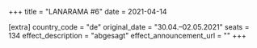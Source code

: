 +++
title = "LANARAMA #6"
date = 2021-04-14

[extra]
country_code = "de"
original_date = "30.04.–02.05.2021"
seats = 134
effect_description = "abgesagt"
effect_announcement_url = ""
+++
